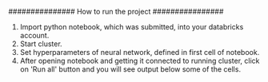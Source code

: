 ###############   How to run the project ################
1. Import python notebook, which was submitted, into your databricks account.
2. Start cluster.
3. Set hyperparameters of neural network, defined in first cell of notebook.
4. After opening notebook and getting it connected to running cluster, click on 'Run all' button and you will see output below some of the cells.
